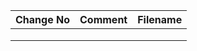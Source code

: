 | Change No | Comment                                  | Filename     
|-----------|------------------------------------------|--------------
|           |                                          |              
|           |                                          |              
|           |                                          |              

